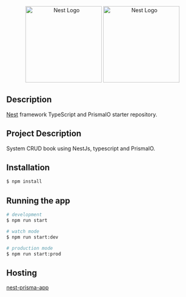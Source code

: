 <p align="center">
  <a href="http://nestjs.com/" target="blank"><img src="https://nestjs.com/img/logo-small.svg" width="200" alt="Nest Logo" /></a>
  <a href="http://nestjs.com/" target="blank"><img src="https://images.g2crowd.com/uploads/product/image/large_detail/large_detail_765dd3891d3e6fabe76d21c159f56360/prisma-io.jpg" width="200" alt="Nest Logo" /></a>
</p>

[circleci-image]: https://img.shields.io/circleci/build/github/nestjs/nest/master?token=abc123def456
[circleci-url]: https://circleci.com/gh/nestjs/nest

## Description

[Nest](https://github.com/nestjs/nest) framework TypeScript and PrismaIO starter repository.

## Project Description

System CRUD book using NestJs, typescript and PrismaIO.

## Installation

```bash
$ npm install
```

## Running the app

```bash
# development
$ npm run start

# watch mode
$ npm run start:dev

# production mode
$ npm run start:prod
```

## Hosting

[nest-prisma-app](https://github.com/nestjs/nest)

